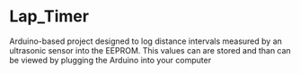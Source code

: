 # Lap_Timer
Arduino-based project designed to log distance intervals measured by an ultrasonic sensor into the EEPROM. This values can are stored and than can be viewed by plugging the Arduino into your computer
